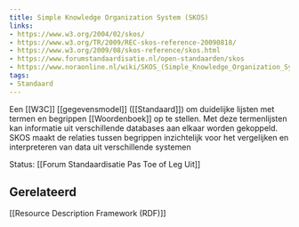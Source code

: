 ```yaml
---
title: Simple Knowledge Organization System (SKOS)
links:
- https://www.w3.org/2004/02/skos/
- https://www.w3.org/TR/2009/REC-skos-reference-20090818/
- https://www.w3.org/2009/08/skos-reference/skos.html
- https://www.forumstandaardisatie.nl/open-standaarden/skos
- https://www.noraonline.nl/wiki/SKOS_(Simple_Knowledge_Organization_System)
tags:
- Standaard
---
```

Een [[W3C]] [[gegevensmodel]] ([[Standaard]]) om duidelijke lijsten met termen en begrippen [[Woordenboek]] op te stellen. Met deze termenlijsten kan informatie uit verschillende databases aan elkaar worden gekoppeld. SKOS maakt de relaties tussen begrippen inzichtelijk voor het vergelijken en interpreteren van data uit verschillende systemen

Status: [[Forum Standaardisatie Pas Toe of Leg Uit]]

## Gerelateerd
[[Resource Description Framework (RDF)]]

<!-- toepassing: Kadaster, RDW, Overheid.nl -->